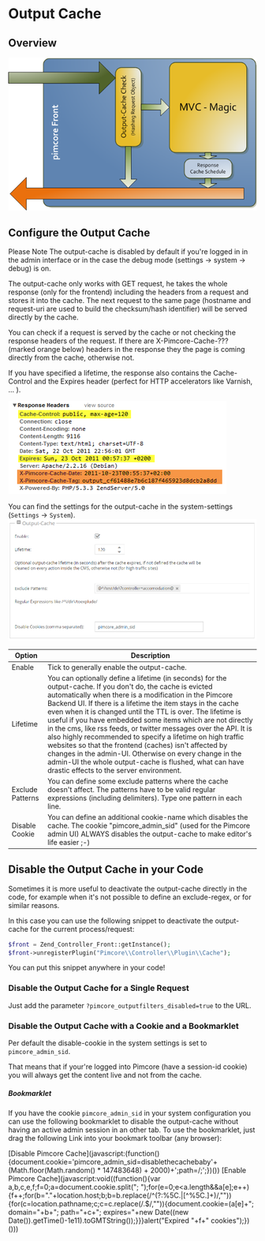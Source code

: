 # Output Cache

## Overview
![Output Cache](../../img/output-cache.png)

## Configure the Output Cache

<div class="notice-box">
Please Note
The output-cache is disabled by default if you're logged in in the admin interface or in the case 
the debug mode (settings -> system -> debug) is on.
</div>

The output-cache only works with GET request, he takes the whole response (only for the frontend)
including the headers from a request and stores it into the cache. The next request to the same 
page (hostname and request-uri are used to build the checksum/hash identifier) will be served 
directly by the cache.

You can check if a request is served by the cache or not checking the response headers of the 
request. If there are X-Pimcore-Cache-??? (marked orange below) headers in the response they the 
page is coming directly from the cache, otherwise not.

If you have specified a lifetime, the response also contains the Cache-Control and the Expires 
header (perfect for HTTP accelerators like Varnish, ... ). 

![Output Cache Headers](../../img/pimcore-cache-headers.png)


You can find the settings for the output-cache in the system-settings (`Settings` -> `System`).
![Output Cache Config](../../img/pimcore-cache-config.png)

| Option | Description |
| ------ | ----------- |
| Enable | Tick to generally enable the output-cache. |
| Lifetime | You can optionally define a lifetime (in seconds) for the output-cache. If you don't do, the cache is evicted automatically when there is a modification in the Pimcore Backend UI. If there is a lifetime the item stays in the cache even when it is changed until the TTL is over. The lifetime is useful if you have embedded some items which are not directly in the cms, like rss feeds, or twitter messages over the API. It is also highly recommended to specify a lifetime on high traffic websites so that the frontend (caches) isn't affected by changes in the admin-UI. Otherwise on every change in the admin-UI the whole output-cache is flushed, what can have drastic effects to the server environment. |
| Exclude Patterns | You can define some exclude patterns where the cache doesn't affect. The patterns have to be valid regular expressions (including delimiters). Type one pattern in each line. |
| Disable Cookie | You can define an additional cookie-name which disables the cache. The cookie "pimcore_admin_sid" (used for the Pimcore admin UI) ALWAYS disables the output-cache to make editor's life easier ;-) 


## Disable the Output Cache in your Code
Sometimes it is more useful to deactivate the output-cache directly in the code, for example when 
it's not possible to define an exclude-regex, or for similar reasons.

In this case you can use the following snippet to deactivate the output-cache for the current 
process/request: 
```php
$front = Zend_Controller_Front::getInstance();
$front->unregisterPlugin("Pimcore\\Controller\\Plugin\\Cache");
```

You can put this snippet anywhere in your code!

### Disable the Output Cache for a Single Request
Just add the parameter `?pimcore_outputfilters_disabled=true` to the URL.

### Disable the Output Cache with a Cookie and a Bookmarklet
Per default the disable-cookie in the system settings is set to `pimcore_admin_sid`. 

That means that if your're logged into Pimcore (have a session-id cookie) you will always get the 
content live and not from the cache. 

##### Bookmarklet
If you have the cookie `pimcore_admin_sid` in your system configuration you can use the following 
bookmarklet to disable the output-cache without having an active admin session in an other tab.
To use the bookmarklet, just drag the following Link into your bookmark toolbar (any browser): 

[Disable Pimcore Cache](javascript:(function() {document.cookie='pimcore_admin_sid=disablethecachebaby'+(Math.floor(Math.random() * 147483648) + 2000)+';path=/;';})())
[Enable Pimcore Cache](javascript:void((function(){var a,b,c,e,f;f=0;a=document.cookie.split("; ");for(e=0;e<a.length&&a[e];e++){f++;for(b="."+location.host;b;b=b.replace(/^(?:%5C.|[^%5C.]+)/,"")){for(c=location.pathname;c;c=c.replace(/.$/,"")){document.cookie=(a[e]+"; domain="+b+"; path="+c+"; expires="+new Date((new Date()).getTime()-1e11).toGMTString());}}}alert("Expired "+f+" cookies");})()))

